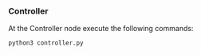 ### Controller
At the Controller node execute the following commands:

```
python3 controller.py
```
